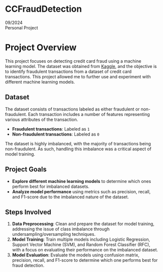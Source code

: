 # CCFraudDetection

09/2024 <br>
Personal Project

# Project Overview

This project focuses on detecting credit card fraud using a machine learning model. The dataset was obtained from [Kaggle](https://www.kaggle.com/code/nathanxiang/credit-card-fraud-analysis-and-modeling), and the objective is to identify fraudulent transactions from a dataset of credit card transactions. This project allowed me to further use and experiment with different machine learning models.

## Dataset

The dataset consists of transactions labeled as either fraudulent or non-fraudulent. Each transaction includes a number of features representing various attributes of the transaction.

- **Fraudulent transactions**: Labeled as `1`
- **Non-fraudulent transactions**: Labeled as `0`

The dataset is highly imbalanced, with the majority of transactions being non-fraudulent. As such, handling this imbalance was a critical aspect of model training.

## Project Goals

- **Explore different machine learning models** to determine which ones perform best for imbalanced datasets.
- **Analyze model performance** using metrics such as precision, recall, and F1-score due to the imbalanced nature of the dataset.


## Steps Involved

1. **Data Preprocessing**: Clean and prepare the dataset for model training, addressing the issue of class imbalance through undersampling/oversampling techniques.
2. **Model Training**: Train multiple models including Logistic Regression, Support Vector Machine (SVM), and Random Forest Classifier (RFC), with a focus on evaluating their performance on the imbalanced dataset.
3. **Model Evaluation**: Evaluate the models using confusion matrix, precision, recall, and F1-score to determine which one performs best for fraud detection.


